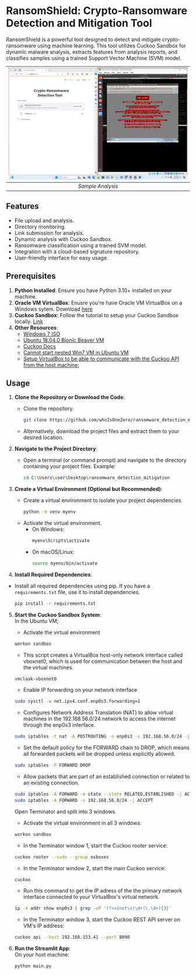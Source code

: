 # RansomShield: Crypto-Ransomware Detection and Mitigation Tool

RansomShield is a powerful tool designed to detect and mitigate crypto-ransomware using machine learning. This tool utilizes Cuckoo Sandbox for dynamic malware analysis, extracts features from analysis reports, and classifies samples using a trained Support Vector Machine (SVM) model.

| <img src="https://github.com/whoIsOneZero/ransomware_detection_mitigation/blob/main/cerber_analysis.png?raw=true"> |
|:--:| 
| *Sample Analysis* |


## Features

- File upload and analysis.
- Directory monitoring.
- Link submission for analysis.
- Dynamic analysis with Cuckoo Sandbox.
- Ransomware classification using a trained SVM model.
- Integration with a cloud-based signature repository.
- User-friendly interface for easy usage.

## Prerequisites
1. **Python Installed**: Ensure you have Python 3.10+ installed on your machine.
2. **Oracle VM VirtualBox**: Enusre you're have Oracle VM VirtualBox on a Windows sytem. Download [here](https://www.virtualbox.org/wiki/Downloads)
3. **Cuckoo Sandbox**: Follow the tutorial to setup your Cuckoo Sandbox locally. [Link](https://beginninghacking.net/2022/11/16/how-to-setup-your-own-malware-analysis-box-cuckoo-sandbox/)
5. **Other Resources**:
    - [Windows 7 ISO](https://drive.google.com/file/d/1pOXtzxuCWtWzPAcVlrVqQIdKAbFqjKLl/view?usp=sharing)
    - [Ubuntu 18.04.0 Bionic Beaver VM](https://sourceforge.net/projects/osboxes/files/v/vb/55-U-u/18.04/18.04.6/64bit.7z/download)
    - [Cuckoo Docs](https://cuckoo.readthedocs.io/en/latest/)
    - [Cannot start nested Win7 VM in Ubuntu VM](https://forums.virtualbox.org/viewtopic.php?t=87752)
    - [Setup VirtualBox to be able to communicate with the Cuckoo API from the host machine:](https://stackoverflow.com/questions/31922055/bridged-networking-not-working-in-virtualbox-under-windows-10)

## Usage

1. **Clone the Repository or Download the Code**:
   - Clone the repository.
     ```sh
     git clone https://github.com/whoIsOneZero/ransomware_detection_mitigation.git
     ```
   - Alternatively, download the project files and extract them to your desired location.

2. **Navigate to the Project Directory**:
   - Open a terminal (or command prompt) and navigate to the directory containing your project files. Example:
     ```sh
     cd C:\Users\user\Desktop\ransomware_detection_mitigation
     ```

3. **Create a Virtual Environment (Optional but Recommended)**:
   - Create a virtual environment to isolate your project dependencies.
     ```sh
     python -m venv myenv
     ```
   - Activate the virtual environment.
     - On Windows:
       ```sh
       myenv\Scripts\activate
       ```
     - On macOS/Linux:
       ```sh
       source myenv/bin/activate
       ```

4. **Install Required Dependencies**:
  - Install all required dependencies using pip. If you have a `requirements.txt` file, use it to install dependencies.
    ```sh
    pip install -r requirements.txt
    ```

5. **Start the Cuckoo Sandbox System**:  
    In the Ubuntu VM;
    - Activate the virtual environment  
    ```sh
    workon sandbox
    ```
    - This script creates a VirtualBox host-only network interface called vboxnet0, which is used for communication between the host and the virtual machines.  
    ```sh
    vmcloak-vboxnet0
    ```
    - Enable IP forwarding on your network interface  
    ```sh
    sudo sysctl -w net.ipv4.conf.enp0s3.forwarding=1
    ```
    - Configures Network Address Translation (NAT) to allow virtual machines in the 192.168.56.0/24 network to access the internet through the enp0s3 interface.  
    ```sh
    sudo iptables -t nat -A POSTROUTING -o enp0s3 -s 192.168.56.0/24 -j MASQUERADE
    ```
    - Set the default policy for the FORWARD chain to DROP, which means all forwarded packets will be dropped unless explicitly allowed.  
    ```sh
    sudo iptables -P FORWARD DROP
    ```
    - Allow packets that are part of an established connection or related to an existing connection.  
    ```sh
    sudo iptables -A FORWARD -m state --state RELATED,ESTABLISHED -j ACCEPT
    sudo iptables -A FORWARD -s 192.168.56.0/24 -j ACCEPT
    ```
    <!-- ```sudo iptables -A FORWARD -s 192.168.56.0/24 -j ACCEPT``` -->

    Open Terminator and split into 3 windows
    - Activate the virtual environment in all 3 windows:  
    ```sh
    workon sandbox
    ```
    - In the Terminator window 1, start the Cuckoo rooter service:  
    ```sh
    cuckoo rooter --sudo --group osboxes
    ```
    - In the Terminator window 2, start the main Cuckoo service:  
    ```sh
    cuckoo
    ```
    <!-- - In the Terminator window 3, start the Cuckoo web interface:
    window 3 - cuckoo web --host 127.0.0.1 --port 8080 -->
    - Run this command to get the IP adress of the the primary network interface connected to your VirtualBox's virtual network.
    ```sh
    ip -4 addr show enp0s3 | grep -oP '(?<=inet\s)\d+(\.\d+){3}'
    ```  
    - In the Terminator window 3, start the Cuckoo REST API server on VM's IP address:
    ```sh
    cuckoo api --host 192.168.153.41 --port 8090
    ```

6. **Run the Streamlit App**:  
  On your host machine:
     ```sh
     python main.py
     ```

<!-- 6. **Run the Streamlit App**:  
  On your host machine;
   - Start the Streamlit app using the `streamlit run` command followed by the name of your main Python script (e.g., `main.py`).
     ```sh
     streamlit run main.py
     ```

6. **Access the App in a Web Browser**:  
  On your host machine:
   - Once the app is running, Streamlit will provide a local URL (typically `http://localhost:8501`). Open this URL in a web browser to access your chatbot-powered data analysis tool. -->

<!-- 
## More
- Cuckoo Docs:
```https://cuckoo.readthedocs.io/en/latest/```
- Complete guide for setting up and running Cuckoo sandbox locally:
```https://beginninghacking.net/2022/11/16/how-to-setup-your-own-malware-analysis-box-cuckoo-sandbox/```

## Troubleshooting
- Cannot start nested win7 VM in Ubuntu VM
```https://forums.virtualbox.org/viewtopic.php?t=87752``` 
- Setup VirtualBox to be able to communicate with the Cuckoo API from the host machine:
```https://stackoverflow.com/questions/31922055/bridged-networking-not-working-in-virtualbox-under-windows-10```
- Shared folder:
```https://www.makeuseof.com/how-to-create-virtualbox-shared-folder-access/```

 -->
